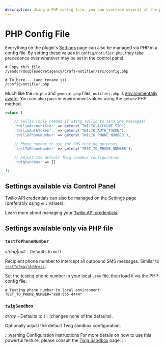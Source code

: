 ```yaml
---
description: Using a PHP config file, you can override several of the plugin's settings. Find out how to configure the plugin, even across different environments.
---
```


# PHP Config File

Everything on the plugin's [Settings](/getting-started/settings) page can also be managed via PHP in a config file. By setting these values in `config/notifier.php`, they take precedence over whatever may be set in the control panel.

```shell
# Copy this file...
/vendor/doublesecretagency/craft-notifier/src/config.php

# To here... (and rename it)
/config/notifier.php
```

Much like the `db.php` and `general.php` files, `notifier.php` is [environmentally aware](https://craftcms.com/docs/4.x/config/#multi-environment-configs). You can also pass in environment values using the `getenv` PHP method.

```php
return [

    // Twilio (only needed if using Twilio to send SMS messages)
    'twilioAccountSid'  => getenv('TWILIO_ACCOUNT_SID'),
    'twilioAuthToken'   => getenv('TWILIO_AUTH_TOKEN'),
    'twilioPhoneNumber' => getenv('TWILIO_PHONE_NUMBER'),

    // Phone number to use for SMS testing purposes
    'testToPhoneNumber' => getenv('TEST_TO_PHONE_NUMBER'),

    // Adjust the default Twig sandbox configuration
    'twigSandbox' => []

];
```

## Settings available via Control Panel

Twilio API credentials can also be managed on the [Settings](/getting-started/settings) page (preferably using `env` values).

Learn more about managing your [Twilio API credentials](/getting-started/twilio).

## Settings available only via PHP file

### `testToPhoneNumber`

_string_|_null_ - Defaults to `null`.

Recipient phone number to intercept all outbound SMS messages. Similar to [`testToEmailAddress`](https://craftcms.com/docs/4.x/config/general.html#testtoemailaddress).

Set the testing phone number in your local `.env` file, then load it via the PHP config file:

```dotenv
# Testing phone number in local environment
TEST_TO_PHONE_NUMBER="888-555-4444"
```

### `twigSandbox`

_array_ - Defaults to `[]` (changes none of the defaults).

Optionally adjust the default Twig sandbox configuration.

:::warning Configuration Instructions
For more details on how to use this powerful feature, please consult the [Twig Sandbox](/messages/twig-sandbox) page.
:::
